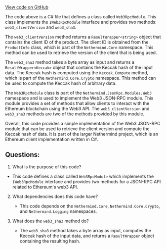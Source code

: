 [View code on GitHub](https://github.com/nethermindeth/nethermind/Nethermind.JsonRpc/Modules/Web3/Web3RpcModule.cs)

The code above is a C# file that defines a class called `Web3RpcModule`. This class implements the `IWeb3RpcModule` interface and provides two methods: `web3_clientVersion` and `web3_sha3`.

The `web3_clientVersion` method returns a `ResultWrapper<string>` object that contains the client ID of the product. The client ID is obtained from the `ProductInfo` class, which is part of the `Nethermind.Core` namespace. This method can be used to retrieve the version of the client that is being used.

The `web3_sha3` method takes a byte array as input and returns a `ResultWrapper<Keccak>` object that contains the Keccak hash of the input data. The Keccak hash is computed using the `Keccak.Compute` method, which is part of the `Nethermind.Core.Crypto` namespace. This method can be used to compute the Keccak hash of arbitrary data.

The `Web3RpcModule` class is part of the `Nethermind.JsonRpc.Modules.Web3` namespace and is used to implement the Web3 JSON-RPC module. This module provides a set of methods that allow clients to interact with the Ethereum blockchain using the Web3 API. The `web3_clientVersion` and `web3_sha3` methods are two of the methods provided by this module.

Overall, this code provides a simple implementation of the Web3 JSON-RPC module that can be used to retrieve the client version and compute the Keccak hash of data. It is part of the larger Nethermind project, which is an Ethereum client implementation written in C#.
## Questions: 
 1. What is the purpose of this code?
   - This code defines a class called `Web3RpcModule` which implements the `IWeb3RpcModule` interface and provides two methods for a JSON-RPC API related to Ethereum's web3 API.

2. What dependencies does this code have?
   - This code depends on the `Nethermind.Core`, `Nethermind.Core.Crypto`, and `Nethermind.Logging` namespaces.

3. What does the `web3_sha3` method do?
   - The `web3_sha3` method takes a byte array as input, computes the Keccak hash of the input data, and returns a `ResultWrapper` object containing the resulting hash.